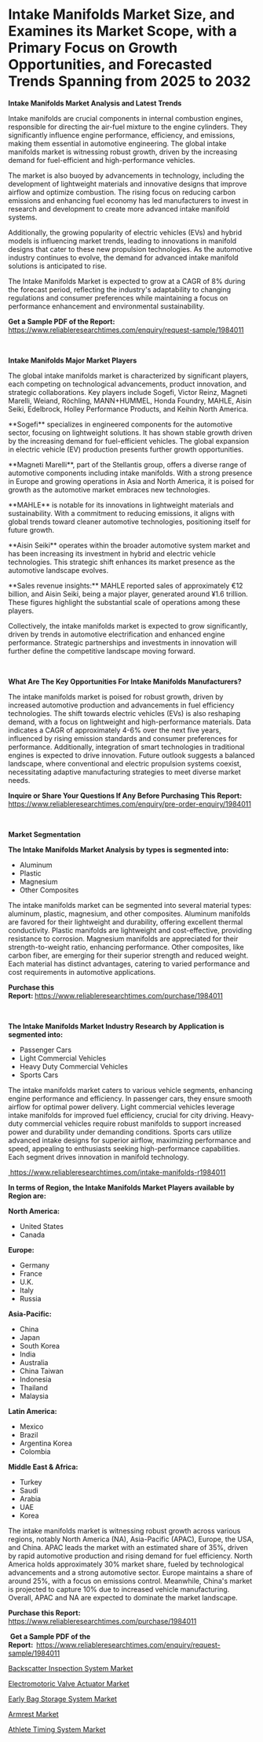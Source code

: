 <p><h1>Intake Manifolds Market Size, and Examines its Market Scope, with a Primary Focus on Growth Opportunities, and Forecasted Trends Spanning from 2025 to 2032</h1></p><p><strong>Intake Manifolds Market Analysis and Latest Trends</strong></p>
<p><p>Intake manifolds are crucial components in internal combustion engines, responsible for directing the air-fuel mixture to the engine cylinders. They significantly influence engine performance, efficiency, and emissions, making them essential in automotive engineering. The global intake manifolds market is witnessing robust growth, driven by the increasing demand for fuel-efficient and high-performance vehicles. </p><p>The market is also buoyed by advancements in technology, including the development of lightweight materials and innovative designs that improve airflow and optimize combustion. The rising focus on reducing carbon emissions and enhancing fuel economy has led manufacturers to invest in research and development to create more advanced intake manifold systems.</p><p>Additionally, the growing popularity of electric vehicles (EVs) and hybrid models is influencing market trends, leading to innovations in manifold designs that cater to these new propulsion technologies. As the automotive industry continues to evolve, the demand for advanced intake manifold solutions is anticipated to rise.</p><p>The Intake Manifolds Market is expected to grow at a CAGR of 8% during the forecast period, reflecting the industry's adaptability to changing regulations and consumer preferences while maintaining a focus on performance enhancement and environmental sustainability.</p></p>
<p><strong>Get a Sample PDF of the Report:&nbsp;</strong> <a href="https://www.reliableresearchtimes.com/enquiry/request-sample/1984011?utm_campaign=3002&utm_medium=2&utm_source=Github&utm_content=ia&utm_term=30032025&utm_id=intake-manifolds">https://www.reliableresearchtimes.com/enquiry/request-sample/1984011</a></p>
<p>&nbsp;</p>
<p><strong>Intake Manifolds Major Market Players</strong></p>
<p><p>The global intake manifolds market is characterized by significant players, each competing on technological advancements, product innovation, and strategic collaborations. Key players include Sogefi, Victor Reinz, Magneti Marelli, Weiand, Röchling, MANN+HUMMEL, Honda Foundry, MAHLE, Aisin Seiki, Edelbrock, Holley Performance Products, and Keihin North America.</p><p>**Sogefi** specializes in engineered components for the automotive sector, focusing on lightweight solutions. It has shown stable growth driven by the increasing demand for fuel-efficient vehicles. The global expansion in electric vehicle (EV) production presents further growth opportunities.</p><p>**Magneti Marelli**, part of the Stellantis group, offers a diverse range of automotive components including intake manifolds. With a strong presence in Europe and growing operations in Asia and North America, it is poised for growth as the automotive market embraces new technologies.</p><p>**MAHLE** is notable for its innovations in lightweight materials and sustainability. With a commitment to reducing emissions, it aligns with global trends toward cleaner automotive technologies, positioning itself for future growth.</p><p>**Aisin Seiki** operates within the broader automotive system market and has been increasing its investment in hybrid and electric vehicle technologies. This strategic shift enhances its market presence as the automotive landscape evolves.</p><p>**Sales revenue insights:** MAHLE reported sales of approximately €12 billion, and Aisin Seiki, being a major player, generated around ¥1.6 trillion. These figures highlight the substantial scale of operations among these players.</p><p>Collectively, the intake manifolds market is expected to grow significantly, driven by trends in automotive electrification and enhanced engine performance. Strategic partnerships and investments in innovation will further define the competitive landscape moving forward.</p></p>
<p>&nbsp;</p>
<p><strong>What Are The Key Opportunities For Intake Manifolds Manufacturers?</strong></p>
<p><p>The intake manifolds market is poised for robust growth, driven by increased automotive production and advancements in fuel efficiency technologies. The shift towards electric vehicles (EVs) is also reshaping demand, with a focus on lightweight and high-performance materials. Data indicates a CAGR of approximately 4-6% over the next five years, influenced by rising emission standards and consumer preferences for performance. Additionally, integration of smart technologies in traditional engines is expected to drive innovation. Future outlook suggests a balanced landscape, where conventional and electric propulsion systems coexist, necessitating adaptive manufacturing strategies to meet diverse market needs.</p></p>
<p><strong>Inquire or Share Your Questions If Any Before Purchasing This Report:</strong> <a href="https://www.reliableresearchtimes.com/enquiry/pre-order-enquiry/1984011?utm_campaign=3002&utm_medium=2&utm_source=Github&utm_content=ia&utm_term=30032025&utm_id=intake-manifolds">https://www.reliableresearchtimes.com/enquiry/pre-order-enquiry/1984011</a></p>
<p>&nbsp;</p>
<p><strong>Market Segmentation</strong></p>
<p><strong>The Intake Manifolds Market Analysis by types is segmented into:</strong></p>
<p><ul><li>Aluminum</li><li>Plastic</li><li>Magnesium</li><li>Other Composites</li></ul></p>
<p><p>The intake manifolds market can be segmented into several material types: aluminum, plastic, magnesium, and other composites. Aluminum manifolds are favored for their lightweight and durability, offering excellent thermal conductivity. Plastic manifolds are lightweight and cost-effective, providing resistance to corrosion. Magnesium manifolds are appreciated for their strength-to-weight ratio, enhancing performance. Other composites, like carbon fiber, are emerging for their superior strength and reduced weight. Each material has distinct advantages, catering to varied performance and cost requirements in automotive applications.</p></p>
<p><strong>Purchase this Report:&nbsp;</strong><a href="https://www.reliableresearchtimes.com/purchase/1984011?utm_campaign=3002&utm_medium=2&utm_source=Github&utm_content=ia&utm_term=30032025&utm_id=intake-manifolds">https://www.reliableresearchtimes.com/purchase/1984011</a></p>
<p>&nbsp;</p>
<p><strong>The Intake Manifolds Market Industry Research by Application is segmented into:</strong></p>
<p><ul><li>Passenger Cars</li><li>Light Commercial Vehicles</li><li>Heavy Duty Commercial Vehicles</li><li>Sports Cars</li></ul></p>
<p><p>The intake manifolds market caters to various vehicle segments, enhancing engine performance and efficiency. In passenger cars, they ensure smooth airflow for optimal power delivery. Light commercial vehicles leverage intake manifolds for improved fuel efficiency, crucial for city driving. Heavy-duty commercial vehicles require robust manifolds to support increased power and durability under demanding conditions. Sports cars utilize advanced intake designs for superior airflow, maximizing performance and speed, appealing to enthusiasts seeking high-performance capabilities. Each segment drives innovation in manifold technology.</p></p>
<p><a href="https://www.reliableresearchtimes.com/intake-manifolds-r1984011?utm_campaign=3002&utm_medium=2&utm_source=Github&utm_content=ia&utm_term=30032025&utm_id=intake-manifolds">&nbsp;https://www.reliableresearchtimes.com/intake-manifolds-r1984011</a></p>
<p><strong>In terms of Region, the Intake Manifolds Market Players available by Region are:</strong></p>
<p>
    <p> <strong> North America: </strong>
        <ul>
            <li>United States</li>
            <li>Canada</li>
        </ul>
        </p> 
    <p> <strong> Europe: </strong>
        <ul>
            <li>Germany</li>
            <li>France</li>
            <li>U.K.</li>
            <li>Italy</li>
            <li>Russia</li>
        </ul>
        </p> 
    <p> <strong> Asia-Pacific: </strong>
        <ul>
            <li>China</li>
            <li>Japan</li>
            <li>South Korea</li>
            <li>India</li>
            <li>Australia</li>
            <li>China Taiwan</li>
            <li>Indonesia</li>
            <li>Thailand</li>
            <li>Malaysia</li>
        </ul>
        </p> 
    <p> <strong> Latin America: </strong>
        <ul>
            <li>Mexico</li>
            <li>Brazil</li>
            <li>Argentina Korea</li>
            <li>Colombia</li>
        </ul>
        </p> 
    <p> <strong> Middle East & Africa: </strong>
        <ul>
            <li>Turkey</li>
            <li>Saudi</li>
            <li>Arabia</li>
            <li>UAE</li>
            <li>Korea</li>
        </ul>
    </p>
    </p>
<p><p>The intake manifolds market is witnessing robust growth across various regions, notably North America (NA), Asia-Pacific (APAC), Europe, the USA, and China. APAC leads the market with an estimated share of 35%, driven by rapid automotive production and rising demand for fuel efficiency. North America holds approximately 30% market share, fueled by technological advancements and a strong automotive sector. Europe maintains a share of around 25%, with a focus on emissions control. Meanwhile, China's market is projected to capture 10% due to increased vehicle manufacturing. Overall, APAC and NA are expected to dominate the market landscape.</p></p>
<p><strong>Purchase this Report: </strong><a href="https://www.reliableresearchtimes.com/purchase/1984011?utm_campaign=3002&utm_medium=2&utm_source=Github&utm_content=ia&utm_term=30032025&utm_id=intake-manifolds">https://www.reliableresearchtimes.com/purchase/1984011</a></p>
<p>&nbsp;<strong>Get a Sample PDF of the Report:&nbsp;&nbsp;</strong><a href="https://www.reliableresearchtimes.com/enquiry/request-sample/1984011?utm_campaign=3002&utm_medium=2&utm_source=Github&utm_content=ia&utm_term=30032025&utm_id=intake-manifolds">https://www.reliableresearchtimes.com/enquiry/request-sample/1984011</a></p>
<p><strong></strong></p>
<p><p><a href="https://www.linkedin.com/pulse/comprehensive-study-backscatter-inspection-system-market-share-hjyze?utm_campaign=3002&utm_medium=2&utm_source=Github&utm_content=ia&utm_term=30032025&utm_id=intake-manifolds">Backscatter Inspection System Market</a></p><p><a href="https://www.linkedin.com/pulse/growth-forecast-revenue-outlook-electromotoric-valve-actuator-7dtwe?utm_campaign=3002&utm_medium=2&utm_source=Github&utm_content=ia&utm_term=30032025&utm_id=intake-manifolds">Electromotoric Valve Actuator Market</a></p><p><a href="https://www.linkedin.com/pulse/whats-next-early-bag-storage-system-market-look-52-cagr-growth-bbswe?utm_campaign=3002&utm_medium=2&utm_source=Github&utm_content=ia&utm_term=30032025&utm_id=intake-manifolds">Early Bag Storage System Market</a></p><p><a href="https://github.com/rrosasdaunas/Market-Research-Report-List-1/blob/main/armrest-market.md?utm_campaign=3002&utm_medium=2&utm_source=Github&utm_content=ia&utm_term=30032025&utm_id=intake-manifolds">Armrest Market</a></p><p><a href="https://www.linkedin.com/pulse/unveiling-athlete-timing-system-market-drivers-projected-8-cagr-mv3se?utm_campaign=3002&utm_medium=2&utm_source=Github&utm_content=ia&utm_term=30032025&utm_id=intake-manifolds">Athlete Timing System Market</a></p></p>
